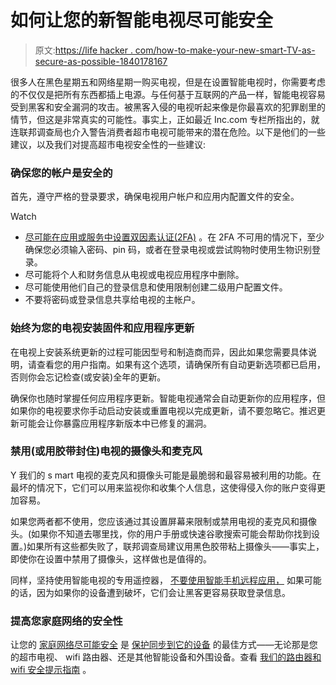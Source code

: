 # 如何让您的新智能电视尽可能安全

> 原文:[https://life hacker . com/how-to-make-your-new-smart-TV-as-secure-as-possible-1840178167](https://lifehacker.com/how-to-make-your-new-smart-tv-as-secure-as-possible-1840178167)

很多人在黑色星期五和网络星期一购买电视，但是在设置智能电视时，你需要考虑的不仅仅是把所有东西都插上电源。与任何基于互联网的产品一样，智能电视容易受到黑客和安全漏洞的攻击。被黑客入侵的电视听起来像是你最喜欢的犯罪剧里的情节，但这是非常真实的可能性。事实上，正如最近 Inc.com 专栏所指出的，就连联邦调查局也介入警告消费者超市电视可能带来的潜在危险。以下是他们的一些建议，以及我们对提高超市电视安全性的一些建议:

### 确保您的帐户是安全的

首先，遵守严格的登录要求，确保电视用户帐户和应用内配置文件的安全。

Watch

*   [尽可能在应用或服务中设置双因素认证(2FA)](https://lifehacker.com/no-one-knows-about-two-factor-authentication-and-privat-1838913065) 。在 2FA 不可用的情况下，至少确保您必须输入密码、pin 码，或者在登录电视或尝试购物时使用生物识别登录。
*   尽可能将个人和财务信息从电视或电视应用程序中删除。
*   尽可能使用他们自己的登录信息和使用限制创建二级用户配置文件。
*   不要将密码或登录信息共享给电视的主帐户。

### 始终为您的电视安装固件和应用程序更新

在电视上安装系统更新的过程可能因型号和制造商而异，因此如果您需要具体说明，请查看您的用户指南。如果有这个选项，请确保所有自动更新选项都已启用，否则你会忘记检查(或安装)全年的更新。

确保你也随时掌握任何应用程序更新。智能电视通常会自动更新你的应用程序，但如果你的电视要求你手动启动安装或重置电视以完成更新，请不要忽略它。推迟更新可能会让你暴露应用程序新版本中已修复的漏洞。

### **禁用(或用胶带封住)电视的摄像头和麦克风**

Y 我们的 s mart 电视的麦克风和摄像头可能是最脆弱和最容易被利用的功能。在最坏的情况下，它们可以用来监视你和收集个人信息，这使得侵入你的账户变得更加容易。

如果您两者都不使用，您应该通过其设置屏幕来限制或禁用电视的麦克风和摄像头。(如果你不知道去哪里找，你的用户手册或快速谷歌搜索可能会帮助你找到设置。)如果所有这些都失败了，联邦调查局建议用黑色胶带粘上摄像头——事实上，即使你在设置中禁用了摄像头，这样做也是值得的。

同样，坚持使用智能电视的专用遥控器， [不要使用智能手机远程应用，](https://lifehacker.com/how-to-protect-your-smart-tv-from-getting-hacked-1822805501) 如果可能的话，因为如果你的设备遭到破坏，它们会让黑客更容易获取登录信息。

### 提高您家庭网络的安全性

让您的 [家庭网络尽可能安全](https://lifehacker.com/how-to-take-back-control-of-your-smart-home-devices-fro-1827974017) 是 [保护同步到它的设备](https://lifehacker.com/how-to-protect-your-smart-speaker-from-a-laser-attack-1839642064) 的最佳方式——无论那是您的超市电视、 wifi 路由器、还是其他智能设备和外围设备。查看 [我们的路由器和 wifi 安全提示指南](https://lifehacker.com/how-to-make-your-wifi-router-as-secure-as-possible-1827695547) 。